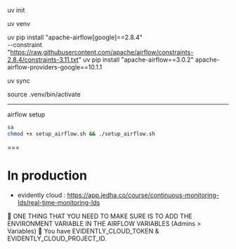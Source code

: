 uv init 

uv venv

uv pip install "apache-airflow[google]==2.8.4" \
  --constraint "https://raw.githubusercontent.com/apache/airflow/constraints-2.8.4/constraints-3.11.txt"
uv pip install "apache-airflow==3.0.2" apache-airflow-providers-google==10.1.1

uv sync

source .venv/bin/activate

---

airflow setup

```bash
sa
chmod +x setup_airflow.sh && ./setup_airflow.sh
```

===

# In production

- evidently cloud : https://app.jedha.co/course/continuous-monitoring-lds/real-time-monitoring-lds

🚨 ONE THING THAT YOU NEED TO MAKE SURE IS TO ADD THE ENVIRONMENT VARIABLE IN THE AIRFLOW VARIABLES (Admins > Variables) 🚨 You have EVIDENTLY_CLOUD_TOKEN & EVIDENTLY_CLOUD_PROJECT_ID.
